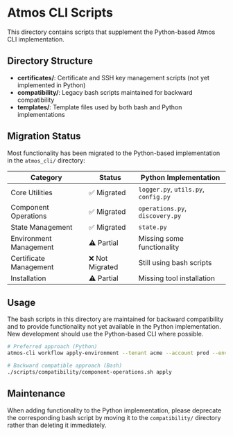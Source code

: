 # Atmos CLI Scripts

This directory contains scripts that supplement the Python-based Atmos CLI implementation.

## Directory Structure

- **certificates/**: Certificate and SSH key management scripts (not yet implemented in Python)
- **compatibility/**: Legacy bash scripts maintained for backward compatibility
- **templates/**: Template files used by both bash and Python implementations

## Migration Status

Most functionality has been migrated to the Python-based implementation in the `atmos_cli/` directory:

| Category | Status | Python Implementation |
|----------|--------|----------------------|
| Core Utilities | ✅ Migrated | `logger.py`, `utils.py`, `config.py` |
| Component Operations | ✅ Migrated | `operations.py`, `discovery.py` |
| State Management | ✅ Migrated | `state.py` |
| Environment Management | ⚠️ Partial | Missing some functionality |
| Certificate Management | ❌ Not Migrated | Still using bash scripts |
| Installation | ⚠️ Partial | Missing tool installation |

## Usage

The bash scripts in this directory are maintained for backward compatibility and to provide functionality not yet available in the Python implementation. New development should use the Python-based CLI where possible.

```bash
# Preferred approach (Python)
atmos-cli workflow apply-environment --tenant acme --account prod --environment use1

# Backward compatible approach (Bash)
./scripts/compatibility/component-operations.sh apply
```

## Maintenance

When adding functionality to the Python implementation, please deprecate the corresponding bash script by moving it to the `compatibility/` directory rather than deleting it immediately.